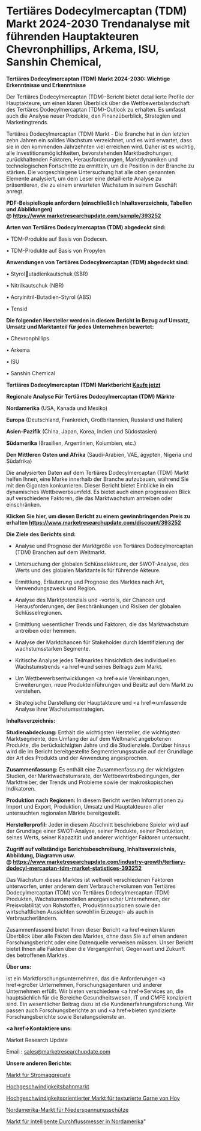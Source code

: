 # Tertiäres Dodecylmercaptan (TDM) Markt 2024-2030 Trendanalyse mit führenden Hauptakteuren Chevronphillips, Arkema, ISU, Sanshin Chemical, 

<strong>Tertiäres Dodecylmercaptan (TDM) Markt 2024-2030: Wichtige Erkenntnisse und Erkenntnisse</strong>

Der Tertiäres Dodecylmercaptan (TDM)-Bericht bietet detaillierte Profile der Hauptakteure, um einen klaren Überblick über die Wettbewerbslandschaft des Tertiäres Dodecylmercaptan (TDM)-Outlook zu erhalten. Es umfasst auch die Analyse neuer Produkte, den Finanzüberblick, Strategien und Marketingtrends.

Tertiäres Dodecylmercaptan (TDM) Markt - Die Branche hat in den letzten zehn Jahren ein solides Wachstum verzeichnet, und es wird erwartet, dass sie in den kommenden Jahrzehnten viel erreichen wird. Daher ist es wichtig, alle Investitionsmöglichkeiten, bevorstehenden Marktbedrohungen, zurückhaltenden Faktoren, Herausforderungen, Marktdynamiken und technologischen Fortschritte zu ermitteln, um die Position in der Branche zu stärken. Die vorgeschlagene Untersuchung hat alle oben genannten Elemente analysiert, um dem Leser eine detaillierte Analyse zu präsentieren, die zu einem erwarteten Wachstum in seinem Geschäft anregt.

<strong><b>PDF-Beispielkopie anfordern (einschließlich Inhaltsverzeichnis, Tabellen und Abbildungen) @ </b></strong><strong><a href=https://www.marketresearchupdate.com/sample/393252><strong>https://www.marketresearchupdate.com/sample/393252</u></a></strong></strong>

<strong>Arten von Tertiäres Dodecylmercaptan (TDM) abgedeckt sind:</strong>

• TDM-Produkte auf Basis von Dodecen.

• TDM-Produkte auf Basis von Propylen

<strong>Anwendungen von Tertiäres Dodecylmercaptan (TDM) abgedeckt sind:</strong>

• Styrolutadienkautschuk (SBR)

• Nitrilkautschuk (NBR)

• Acrylnitril-Butadien-Styrol (ABS)

• Tensid

<strong>Die folgenden Hersteller werden in diesem Bericht in Bezug auf Umsatz, Umsatz und Marktanteil für jedes Unternehmen bewertet:</strong>

• Chevronphillips

• Arkema

• ISU

• Sanshin Chemical

<strong>Tertiäres Dodecylmercaptan (TDM) Marktbericht <a href=https://www.marketresearchupdate.com/buynow/393252>Kaufe jetzt</a></strong>

<strong>Regionale Analyse Für Tertiäres Dodecylmercaptan (TDM) Märkte</strong>

<strong>Nordamerika</strong> (USA, Kanada und Mexiko)

<strong>Europa</strong> (Deutschland, Frankreich, Großbritannien, Russland und Italien)

<strong>Asien-Pazifik</strong> (China, Japan, Korea, Indien und Südostasien)

<strong>Südamerika</strong> (Brasilien, Argentinien, Kolumbien, etc.)

<strong>Den Mittleren</strong> <strong>Osten und Afrika</strong> (Saudi-Arabien, VAE, ägypten, Nigeria und Südafrika)

Die analysierten Daten auf dem Tertiäres Dodecylmercaptan (TDM) Markt helfen Ihnen, eine Marke innerhalb der Branche aufzubauen, während Sie mit den Giganten konkurrieren. Dieser Bericht bietet Einblicke in ein dynamisches Wettbewerbsumfeld. Es bietet auch einen progressiven Blick auf verschiedene Faktoren, die das Marktwachstum antreiben oder einschränken.

<strong>Klicken Sie hier, um diesen Bericht zu einem gewinnbringenden Preis zu erhalten
</strong><strong><a href=https://www.marketresearchupdate.com/discount/393252>https://www.marketresearchupdate.com/discount/393252</b></u></strong></a>

<strong>Die Ziele des Berichts sind:</strong>

- Analyse und Prognose der Marktgröße von Tertiäres Dodecylmercaptan (TDM) Branchen auf dem Weltmarkt.

- Untersuchung der globalen Schlüsselakteure, der SWOT-Analyse, des Werts und des globalen Marktanteils für führende Akteure.

- Ermittlung, Erläuterung und Prognose des Marktes nach Art, Verwendungszweck und Region.

- Analyse des Marktpotenzials und -vorteils, der Chancen und Herausforderungen, der Beschränkungen und Risiken der globalen Schlüsselregionen.

- Ermittlung wesentlicher Trends und Faktoren, die das Marktwachstum antreiben oder hemmen.

- Analyse der Marktchancen für Stakeholder durch Identifizierung der wachstumsstarken Segmente.

- Kritische Analyse jedes Teilmarktes hinsichtlich des individuellen Wachstumstrends <a href=>und</a> seines Beitrags zum Markt.

- Um Wettbewerbsentwicklungen <a href=>wie</a> Vereinbarungen, Erweiterungen, neue Produkteinführungen und Besitz auf dem Markt zu verstehen.

- Strategische Darstellung der Hauptakteure und <a href=>umfas</a>sende Analyse ihrer Wachstumsstrategien.

<strong>Inhaltsverzeichnis:</strong>

<strong>Studienabdeckung:</strong> Enthält die wichtigsten Hersteller, die wichtigsten Marktsegmente, den Umfang der auf dem Weltmarkt angebotenen Produkte, die berücksichtigten Jahre und die Studienziele. Darüber hinaus wird die im Bericht bereitgestellte Segmentierungsstudie auf der Grundlage der Art des Produkts und der Anwendung angesprochen.

<strong>Zusammenfassung:</strong> Es enthält eine Zusammenfassung der wichtigsten Studien, der Marktwachstumsrate, der Wettbewerbsbedingungen, der Markttreiber, der Trends und Probleme sowie der makroskopischen Indikatoren.

<strong>Produktion nach Regionen:</strong> In diesem Bericht werden Informationen zu Import und Export, Produktion, Umsatz und Hauptakteuren aller untersuchten regionalen Märkte bereitgestellt.

<strong>Herstellerprofil:</strong> Jeder in diesem Abschnitt beschriebene Spieler wird auf der Grundlage einer SWOT-Analyse, seiner Produkte, seiner Produktion, seines Werts, seiner Kapazität und anderer wichtiger Faktoren untersucht.

<strong><b>Zugriff auf vollständige Berichtsbeschreibung, Inhaltsverzeichnis, Abbildung, Diagramm usw. @ </b></strong><strong><a href=https://www.marketresearchupdate.com/industry-growth/tertiary-dodecyl-mercaptan-tdm-market-statistices-393252>https://www.marketresearchupdate.com/industry-growth/tertiary-dodecyl-mercaptan-tdm-market-statistices-393252</a></strong>

Das Wachstum dieses Marktes ist weltweit verschiedenen Faktoren unterworfen, unter anderem dem Verbrauchervolumen von Tertiäres Dodecylmercaptan (TDM) von Tertiäres Dodecylmercaptan (TDM) Produkten, Wachstumsmodellen anorganischer Unternehmen, der Preisvolatilität von Rohstoffen, Produktinnovationen sowie den wirtschaftlichen Aussichten sowohl in Erzeuger- als auch in Verbraucherländern.

Zusammenfassend bietet Ihnen dieser Bericht <a href=>einen</a> klaren Überblick über alle Fakten des Marktes, ohne dass Sie auf einen anderen Forschungsbericht oder eine Datenquelle verweisen müssen. Unser Bericht bietet Ihnen alle Fakten über die Vergangenheit, Gegenwart und Zukunft des betroffenen Marktes.

<strong>Über uns:</strong>

 ist ein Marktforschungsunternehmen, das die Anforderungen <a href=>großer</a> Unternehmen, Forschungsagenturen und anderer Unternehmen erfüllt. Wir bieten verschiedene <a href=>Services</a> an, die hauptsächlich für die Bereiche Gesundheitswesen, IT und CMFE konzipiert sind. Ein wesentlicher Beitrag dazu ist die Kundenerfahrungsforschung. Wir passen auch Forschungsberichte an und <a href=>bieten</a> syndizierte Forschungsberichte sowie Beratungsdienste an.

<strong><a href=>Kontaktiere uns:</a></strong>

Market Research Update

Email : sales@marketresearchupdate.com

<strong>Unsere anderen Berichte:</strong>

<a href=https://www.linkedin.com/pulse/electric-generating-set-market-2023-size-growth>Markt für Stromaggregate</a>

<a href=https://www.linkedin.com/pulse/high-speed-railway-market-sizing-up-anticipating>Hochgeschwindigkeitsbahnmarkt</a>

<a href=https://www.linkedin.com/pulse/high-speed-oriented-textured-yarn-hoy-market>Hochgeschwindigkeitsorientierter Markt für texturierte Garne von Hoy</a>

<a href=https://www.linkedin.com/pulse/north-america-low-voltage-contactor-market-analysis>Nordamerika-Markt für Niederspannungsschütze</a>

<a href=https://www.linkedin.com/pulse/north-america-intelligent-flowmeters-market-2023-2030>Markt für intelligente Durchflussmesser in Nordamerika</a>"
